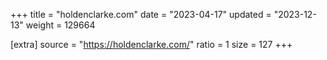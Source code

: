 +++
title = "holdenclarke.com"
date = "2023-04-17"
updated = "2023-12-13"
weight = 129664

[extra]
source = "https://holdenclarke.com/"
ratio = 1
size = 127
+++

